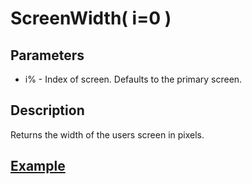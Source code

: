# ScreenWidth( i=0 )

## Parameters

- i% - Index of screen. Defaults to the primary screen.

## Description

Returns the width of the users screen in pixels.

## [Example](examples/ScreenWidth.bb)

